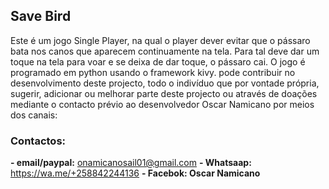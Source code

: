 ## Save Bird

Este é um jogo Single Player, na qual o player dever evitar que o pássaro bata nos canos que aparecem continuamente na tela.
Para tal deve dar um toque na tela para voar e se deixa de dar toque, o pássaro cai.
O jogo é programado em python usando o framework kivy.
pode contribuir no desenvolvimento deste projecto, todo o indivíduo que por vontade própria, sugerir, adicionar ou melhorar
parte deste projecto ou através de doações mediante o contacto prévio ao desenvolvedor Oscar Namicano por meios dos canais: 

### Contactos:
**- email/paypal:** onamicanosail01@gmail.com
**- Whatsaap:** https://wa.me/+258842244136
**- Facebok: Oscar Namicano**
